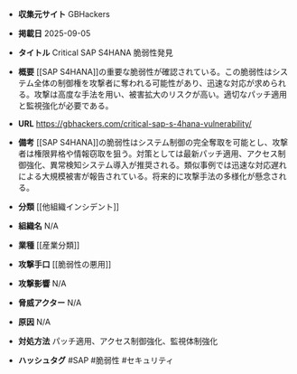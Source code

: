 - **収集元サイト**
GBHackers

- **掲載日**
2025-09-05

- **タイトル**
Critical SAP S4HANA 脆弱性発見

- **概要**
[[SAP S4HANA]]の重要な脆弱性が確認されている。この脆弱性はシステム全体の制御権を攻撃者に奪われる可能性があり、迅速な対応が求められる。攻撃は高度な手法を用い、被害拡大のリスクが高い。適切なパッチ適用と監視強化が必要である。

- **URL**
https://gbhackers.com/critical-sap-s-4hana-vulnerability/

- **備考**
[[SAP S4HANA]]の脆弱性はシステム制御の完全奪取を可能とし、攻撃者は権限昇格や情報窃取を狙う。対策としては最新パッチ適用、アクセス制御強化、異常検知システム導入が推奨される。類似事例では迅速な対応遅れによる大規模被害が報告されている。将来的に攻撃手法の多様化が懸念される。

- **分類**
[[他組織インシデント]]

- **組織名**
N/A

- **業種**
[[産業分類]]

- **攻撃手口**
[[脆弱性の悪用]]

- **攻撃影響**
N/A

- **脅威アクター**
N/A

- **原因**
N/A

- **対処方法**
パッチ適用、アクセス制御強化、監視体制強化

- **ハッシュタグ**
#SAP #脆弱性 #セキュリティ
